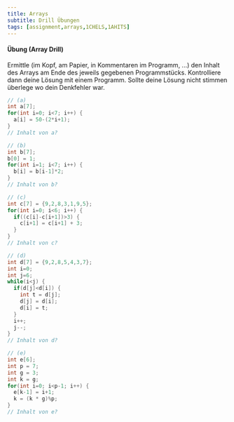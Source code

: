 ```yaml
---
title: Arrays
subtitle: Drill Übungen
tags: [assignment,arrays,1CHELS,1AHITS]
---
```


#### Übung (Array Drill)

Ermittle (im Kopf, am Papier, in Kommentaren im Programm, ...) den Inhalt des Arrays am Ende des jeweils gegebenen Programmstücks. Kontrolliere dann deine Lösung mit einem Programm. Sollte deine Lösung nicht stimmen überlege wo dein Denkfehler war.

```c++
// (a)
int a[7];
for(int i=0; i<7; i++) {
  a[i] = 50-(2*i+1);
}
// Inhalt von a?
```

```c++
// (b)
int b[7];
b[0] = 1;
for(int i=1; i<7; i++) {
  b[i] = b[i-1]*2;
}
// Inhalt von b?
```

```c++
// (c)
int c[7] = {9,2,8,3,1,9,5};
for(int i=0; i<6; i++) {
  if((c[i]-c[i+1])>3) {
    c[i+1] = c[i+1] + 3;
  }
}
// Inhalt von c?
```

```c++
// (d)
int d[7] = {9,2,8,5,4,3,7};
int i=0;
int j=6;
while(i<j) {
  if(d[j]<d[i]) {
    int t = d[j];
    d[j] = d[i];
    d[i] = t;
  }
  i++;
  j--;
}
// Inhalt von d?
```

```c++
// (e)
int e[6];
int p = 7;
int g = 3;
int k = g;
for(int i=0; i<p-1; i++) {
  e[k-1] = i+1;
  k = (k * g)%p;
}
// Inhalt von e?
```


